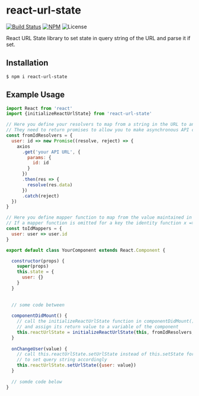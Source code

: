 # react-url-state

[![Build Status](https://travis-ci.org/DennisWeiss/react-url-state.svg?branch=master)](https://travis-ci.org/DennisWeiss/react-url-state)
[![NPM](https://img.shields.io/npm/v/react-url-state.svg)](https://www.npmjs.com/package/react-url-state)
![License](https://img.shields.io/github/license/mashape/apistatus.svg)

React URL State library to set state in query string of the URL and parse it if set.

## Installation

```
$ npm i react-url-state
```

## Example Usage

```js
import React from 'react'
import {initializeReactUrlState} from 'react-url-state'

// Here you define your resolvers to map from a string in the URL to an object or any data type you like.
// They need to return promises to allow you to make asynchronous API calls.
const fromIdResolvers = {
  user: id => new Promise((resolve, reject) => {
    axios
      .get('your API URL', {
        params: {
          id: id
        }
      })
      .then(res => {
        resolve(res.data)
      })
      .catch(reject)
  })
}

// Here you define mapper function to map from the value maintained in state to a string shown in the URL.
// If a mapper function is omitted for a key the identity function x => x is used instead.
const toIdMappers = {
  user: user => user.id
}

export default class YourComponent extends React.Component {

  constructor(props) {
    super(props)
    this.state = {
      user: {}
    }
  }
		
	
  // some code between
	
  componentDidMount() {
    // call the initializeReactUrlState function in componentDidMount() 
    // and assign its return value to a variable of the component
    this.reactUrlState = initializeReactUrlState(this, fromIdResolvers, toIdMappers, 'your pathname', ['user'])
  }
	
  onChangeUser(value) {
    // call this.reactUrlState.setUrlState instead of this.setState for added functionality 
    // to set query string accordingly
    this.reactUrlState.setUrlState({user: value})
  }
	
  // somde code below
}
```
